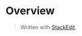# Overview


> Written with [StackEdit](https://stackedit.io/).
<!--stackedit_data:
eyJoaXN0b3J5IjpbMjc1NDg5MTk4XX0=
-->